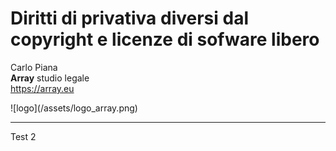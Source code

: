 #  Diritti di privativa diversi dal copyright e licenze di sofware libero

Carlo Piana  
<span class="fa-red">**Array**</span> studio legale  
https://array.eu

<div class="borderless">
![logo](/assets/logo_array.png)
</div>

---

Test <span class="fa-red">2</span>

